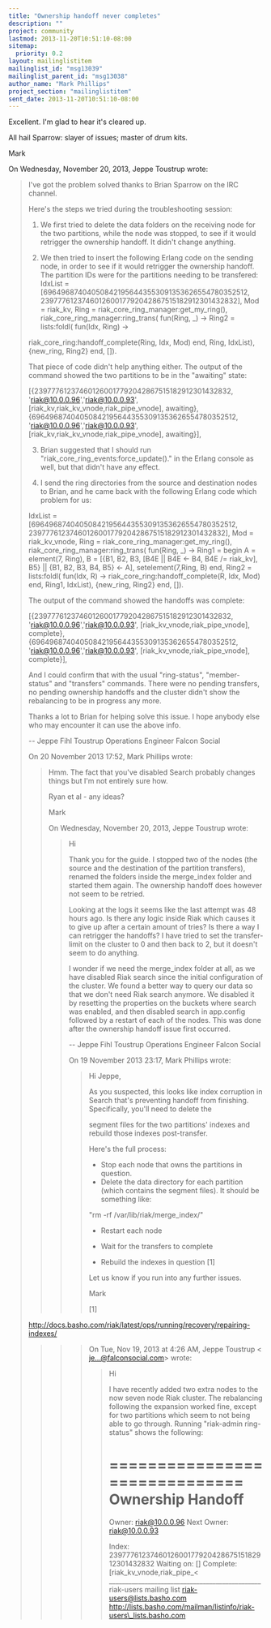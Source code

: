 ```yaml
---
title: "Ownership handoff never completes"
description: ""
project: community
lastmod: 2013-11-20T10:51:10-08:00
sitemap:
  priority: 0.2
layout: mailinglistitem
mailinglist_id: "msg13039"
mailinglist_parent_id: "msg13038"
author_name: "Mark Phillips"
project_section: "mailinglistitem"
sent_date: 2013-11-20T10:51:10-08:00
---
```



Excellent. I'm glad to hear it's cleared up.

All hail Sparrow: slayer of issues; master of drum kits.

Mark

On Wednesday, November 20, 2013, Jeppe Toustrup wrote:

> I've got the problem solved thanks to Brian Sparrow on the IRC channel.
>
> Here's the steps we tried during the troubleshooting session:
>
> 1. We first tried to delete the data folders on the receiving node for
> the two partitions, while the node was stopped, to see if it would
> retrigger the ownership handoff. It didn't change anything.
>
> 2. We then tried to insert the following Erlang code on the sending
> node, in order to see if it would retrigger the ownership handoff. The
> partition IDs were for the partitions needing to be transfered:
> IdxList = [696496874040508421956443553091353626554780352512,
> 239777612374601260017792042867515182912301432832],
> Mod = riak\_kv,
> Ring = riak\_core\_ring\_manager:get\_my\_ring(),
> riak\_core\_ring\_manager:ring\_trans(
> fun(Ring, \_) ->
> Ring2 = lists:foldl(
> fun(Idx, Ring) ->
>
> riak\_core\_ring:handoff\_complete(Ring, Idx, Mod)
> end,
> Ring,
> IdxList),
> {new\_ring, Ring2}
> end, []).
>
> That piece of code didn't help anything either. The output of the
> command showed the two partitions to be in the "awaiting" state:
>
> [{239777612374601260017792042867515182912301432832,
> 'riak@10.0.0.96','riak@10.0.0.93',
> [riak\_kv,riak\_kv\_vnode,riak\_pipe\_vnode],
> awaiting},
> {696496874040508421956443553091353626554780352512,
> 'riak@10.0.0.96','riak@10.0.0.93',
> [riak\_kv,riak\_kv\_vnode,riak\_pipe\_vnode],
> awaiting}],
>
> 3. Brian suggested that I should run
> "riak\_core\_ring\_events:force\_update()." in the Erlang console as well,
> but that didn't have any effect.
>
> 4. I send the ring directories from the source and destination nodes
> to Brian, and he came back with the following Erlang code which
> problem for us:
>
> IdxList = [696496874040508421956443553091353626554780352512,
> 239777612374601260017792042867515182912301432832],
> Mod = riak\_kv\_vnode,
> Ring = riak\_core\_ring\_manager:get\_my\_ring(),
> riak\_core\_ring\_manager:ring\_trans(
> fun(Ring, \_) ->
> Ring1 = begin
> A = element(7, Ring),
> B = [{B1, B2, B3,
> [B4E || B4E <- B4, B4E /= riak\_kv],
> B5} || {B1, B2, B3, B4, B5} <- A],
> setelement(7,Ring, B)
> end,
> Ring2 = lists:foldl(
> fun(Idx, R) ->
> riak\_core\_ring:handoff\_complete(R, Idx,
> Mod)
> end,
> Ring1,
> IdxList),
> {new\_ring, Ring2}
> end, []).
>
> The output of the command showed the handoffs was complete:
>
> [{239777612374601260017792042867515182912301432832,
> 'riak@10.0.0.96','riak@10.0.0.93',
> [riak\_kv\_vnode,riak\_pipe\_vnode],
> complete},
> {696496874040508421956443553091353626554780352512,
> 'riak@10.0.0.96','riak@10.0.0.93',
> [riak\_kv\_vnode,riak\_pipe\_vnode],
> complete}],
>
> And I could confirm that with the usual "ring-status", "member-status"
> and "transfers" commands. There were no pending transfers, no pending
> ownership handoffs and the cluster didn't show the rebalancing to be
> in progress any more.
>
> Thanks a lot to Brian for helping solve this issue. I hope anybody
> else who may encounter it can use the above info.
>
> --
> Jeppe Fihl Toustrup
> Operations Engineer
> Falcon Social
>
>
> On 20 November 2013 17:52, Mark Phillips  wrote:
> > Hmm. The fact that you've disabled Search probably changes things but I'm
> > not entirely sure how.
> >
> > Ryan et al - any ideas?
> >
> > Mark
> >
> > On Wednesday, November 20, 2013, Jeppe Toustrup wrote:
> >>
> >> Hi
> >>
> >> Thank you for the guide. I stopped two of the nodes (the source and
> >> the destination of the partition transfers), renamed the folders
> >> inside the merge\_index folder and started them again. The ownership
> >> handoff does however not seem to be retried.
> >>
> >> Looking at the logs it seems like the last attempt was 48 hours ago.
> >> Is there any logic inside Riak which causes it to give up after a
> >> certain amount of tries?
> >> Is there a way I can retrigger the handoffs?
> >> I have tried to set the transfer-limit on the cluster to 0 and then
> >> back to 2, but it doesn't seem to do anything.
> >>
> >> I wonder if we need the merge\_index folder at all, as we have disabled
> >> Riak search since the initial configuration of the cluster. We found a
> >> better way to query our data so that we don't need Riak search
> >> anymore. We disabled it by resetting the properties on the buckets
> >> where search was enabled, and then disabled search in app.config
> >> followed by a restart of each of the nodes. This was done after the
> >> ownership handoff issue first occurred.
> >>
> >> --
> >> Jeppe Fihl Toustrup
> >> Operations Engineer
> >> Falcon Social
> >>
> >>
> >> On 19 November 2013 23:17, Mark Phillips  wrote:
> >> > Hi Jeppe,
> >> >
> >> >
> >> >
> >> > As you suspected, this looks like index corruption in Search that's
> >> > preventing handoff from finishing. Specifically, you'll need to
> delete
> >> > the
> >> >
> >> > segment files for the two partitions' indexes and rebuild those
> indexes
> >> > post-transfer.
> >> >
> >> >
> >> > Here's the full process:
> >> >
> >> >
> >> >
> >> > - Stop each node that owns the partitions in question.
> >> > - Delete the data directory for each partition (which contains the
> >> > segment
> >> > files). It should be something like:
> >> >
> >> >
> >> >
> >> >
> >> > "rm -rf /var/lib/riak/merge\_index/"
> >> >
> >> >
> >> > - Restart each node
> >> >
> >> > - Wait for the transfers to complete
> >> > - Rebuild the indexes in question [1]
> >> >
> >> >
> >> > Let us know if you run into any further issues.
> >> >
> >> >
> >> >
> >> > Mark
> >> >
> >> >
> >> > [1]
> >> >
> >> >
> http://docs.basho.com/riak/latest/ops/running/recovery/repairing-indexes/
> >> >
> >> >
> >> >
> >> > On Tue, Nov 19, 2013 at 4:26 AM, Jeppe Toustrup <
> je...@falconsocial.com>
> >> > wrote:
> >> >>
> >> >> Hi
> >> >>
> >> >> I have recently added two extra nodes to the now seven node Riak
> >> >> cluster. The rebalancing following the expansion worked fine, except
> >> >> for two partitions which seem to not being able to go through.
> Running
> >> >> "riak-admin ring-status" shows the following:
> >> >>
> >> >> ============================== Ownership Handoff
> >> >> ==============================
> >> >> Owner: riak@10.0.0.96
> >> >> Next Owner: riak@10.0.0.93
> >> >>
> >> >> Index: 239777612374601260017792042867515182912301432832
> >> >> Waiting on: []
> >> >> Complete: [riak\_kv\_vnode,riak\_pipe\_<
\_\_\_\_\_\_\_\_\_\_\_\_\_\_\_\_\_\_\_\_\_\_\_\_\_\_\_\_\_\_\_\_\_\_\_\_\_\_\_\_\_\_\_\_\_\_\_
riak-users mailing list
riak-users@lists.basho.com
http://lists.basho.com/mailman/listinfo/riak-users\_lists.basho.com



